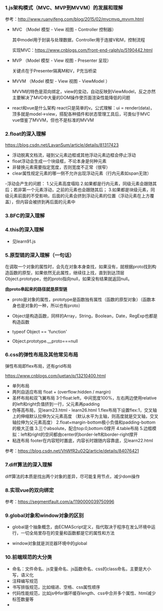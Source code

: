 ### 1.js架构模式（MVC、MVP到MVVM）的发展和理解

参考：http://www.ruanyifeng.com/blog/2015/02/mvcmvp_mvvm.html

 - MVC （Model 模型 - View 视图  - Controller 控制器）

   其中model用于封装与处理数据，Controller用于连接V和M，控制流程

   实现MVC：https://www.cnblogs.com/front-end-ralph/p/5190442.html

 - MVP （Model 模型 - View 视图 - Presenter 呈现）

   关键点在于Presenter隔离M和V，P充当桥梁

 - MVVM （Model 模型 - View 视图 - ViewModel ）

   MVVM的特色是双向绑定，view的变动，自动反映到ViewModel，反之亦然
   主要解决了MVC中大量的DOM操作使页面渲染性能降低的问题

 - react和vue是什么架构
   react只是简单的v。公式理解：ui = render(data)，顶多就是model->view，搭配各种插件和状态管理工具后，可类似于MVC
   vue借鉴了MVVM，但也不是标准的MVVM

### 2.float的深入理解

https://blog.csdn.net/LavanSum/article/details/81317423

 - 浮动脱离文档流，碰到父元素边框或其他浮动元素边框会停止浮动
 - float浮动会生成一个块级框，不论本身是何种元素
 - 非替换元素需要指定宽度，否则宽度不正常（很窄）
 - clear属性规定元素的哪一侧不允许出现浮动元素（行内元素如span无效）

 -浮动会产生的问题：
  1.父元素高度塌陷
  2.如果都是行内元素，同级元素会跟随其后；若非第一个元素浮动，之前的元素也会跟随其后；
  3.如果都是块级元素，同级元素前面的不受影响，后面的元素会挤到浮动元素的位置（浮动元素在上方覆盖），但内容会被挤到再后面的元素中


### 3.BFC的深入理解

### 4.this的深入理解

 - 见learn91.js

### 5.原型链的深入理解（一句话）

在调取一个对象的属性时，会先在对象本身查找，如果没有，就根据proto找到构造函数的原型，如果依然无此属性，继续往上找，直到到达顶层Object.prototype，他的proto指向null，如果没有结果就返回null。

**由proto串起来的路径就是原型链**

 - proto是对象的属性，prototype是函数独有属性（函数的原型对象）（函数本身也是对象的一种，所以也有proto）

 - Object是构造函数，同样的Array，String，Boolean，Date，RegExp也都是构造函数

 - typeof Object == 'function'

 - Object.prototype.__proto===null

### 6.css的弹性布局及其他常见布局

弹性布局即flex布局，还有grid布局

https://www.cnblogs.com/juetan/p/13210400.html

 - 单列布局
 - 两列自适应布局
   float + (overflow:hidden / margin)
 - 圣杯布局和双飞翼布局
   3个float:left，中间宽度100%，左右两边使用relative的left和right负值挤到一行，父元素再padding
 - 伪等高布局，见learn23.html - learn26.html
   1.flex布局下设置flex:1，交叉轴上的伸缩默认拉伸为父元素高度 （默认水平为主轴，则高度就是交叉轴，交叉轴拉伸为父元素高度）
   2.float+margin-bottom极小负值和padding-bottom的极大正值
   3.三个absolute，配合top:0,bottom:0撑开
   4.table布局
   5.边框模拟：left和right的空间都由center的border-left和border-right撑开
 - 粘连布局
   footer在内容短时置底，内容长时跟随内容靠底，见learn22.html 

 参考：https://blog.csdn.net/VhWfR2u02Q/article/details/84076421

### 7.diff算法的深入理解

diff算法的本质是找出两个对象的差异，尽可能复用节点，减少dom操作

### 8.实现vue的双向绑定

参考：https://segmentfault.com/a/1190000039750996


### 9.global对象和window对象的区别

 - global是个抽象概念，由ECMAScript定义，指代取决于程序在发么环境中运行，一切全局里存在的变量和函数都是它的属性和方法

 - window对象就是浏览器环境中的global


### 10.前端规范的大分类

 - 命名：文件命名、js变量命名、js函数命名、css的class命名，主要是大小写，语义化
 - 注释编写规范
 - 书写排版规范，比如缩进、空格、css属性顺序
 - 代码性能规范，比如js中for循环缓存length、css中合并多个属性、html减少标签数量等
 - 










